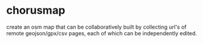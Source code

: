 # chorusmap
create an osm map that can be collaboratively built by collecting url's of remote geojson/gpx/csv pages, each of which can be independently edited.
